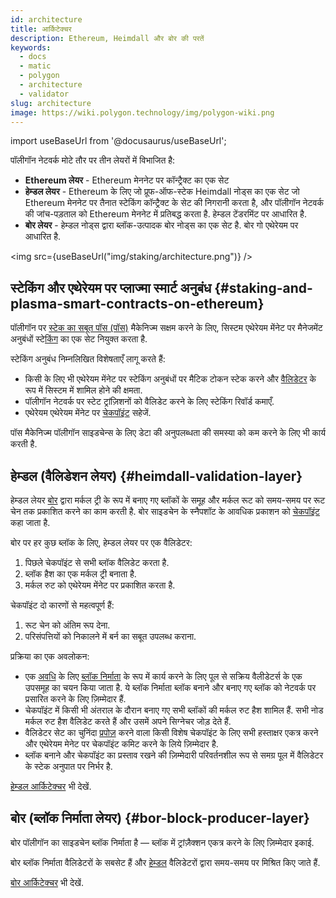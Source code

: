 ```yaml
---
id: architecture
title: आर्किटेक्चर
description: Ethereum, Heimdall और बोर की परतें
keywords:
  - docs
  - matic
  - polygon
  - architecture
  - validator
slug: architecture
image: https://wiki.polygon.technology/img/polygon-wiki.png
---
```

import useBaseUrl from '@docusaurus/useBaseUrl';

पॉलीगॉन नेटवर्क मोटे तौर पर तीन लेयरों में विभाजित है:

* **Ethereum लेयर** - Ethereum मेननेट पर कॉन्ट्रैक्ट का एक सेट
* **हेम्डल लेयर** - Ethereum के लिए जो प्रूफ-ऑफ-स्टेक Heimdall नोड्स का एक सेट जो Ethereum मेननेट पर तैनात स्टेकिंग कॉन्ट्रैक्ट के सेट की निगरानी करता है, और पॉलीगॉन नेटवर्क की जांच-पड़ताल को Ethereum मेननेट में प्रतिबद्ध करता है. हेम्डल टेंडरमिंट पर आधारित है.
* **बोर लेयर** - हेम्डल नोड्स द्वारा ब्लॉक-उत्पादक बोर नोड्स का एक सेट है. बोर गो एथेरेयम पर आधारित है.

<img src={useBaseUrl("img/staking/architecture.png")} />

## स्टेकिंग और एथेरेयम पर प्लाज्मा स्मार्ट अनुबंध {#staking-and-plasma-smart-contracts-on-ethereum}

पॉलीगॉन पर [स्टेक का सबूत पॉस (पॉस)](/docs/home/polygon-basics/what-is-proof-of-stake) मैकेनिज्म सक्षम करने के लिए, सिस्टम एथेरेयम मेंनेट पर मैनेजमेंट अनुबंधों स्टे[किंग](/docs/maintain/glossary.md#staking) का एक सेट नियुक्त करता है.

स्टेकिंग अनुबंध निम्नलिखित विशेषताएँ लागू करते हैं:

* किसी के लिए भी एथेरेयम मेंनेट पर स्टेकिंग अनुबंधों पर मैटिक टोकन स्टेक करने और [वैलिडेटर](/docs/maintain/glossary.md#validator) के रूप में सिस्टम में शामिल होने की क्षमता.
* पॉलीगॉन नेटवर्क पर स्टेट ट्रांज़िशनों को वैलिडेट करने के लिए स्टेकिंग रिवॉर्ड कमाएँ.
* एथेरेयम एथेरेयम मेंनेट पर [चेकपॉइंट](/docs/maintain/glossary.md#checkpoint-transaction) सहेजें.

पॉस मैकेनिज्म पॉलीगॉन साइडचेन्स के लिए डेटा की अनुपलब्धता की समस्या को कम करने के लिए भी कार्य करती है.

## हेम्डल (वैलिडेशन लेयर) {#heimdall-validation-layer}

हेम्डल लेयर [बोर](/docs/maintain/glossary.md#bor) द्वारा मर्कल ट्री के रूप में बनाए गए ब्लॉकों के समूह और मर्कल रूट को समय-समय पर रूट चेन तक प्रकाशित करने का काम करती है. बोर साइडचेन के स्नैपशॉट के आवधिक प्रकाशन को [चेकपॉइंट](/docs/maintain/glossary.md#checkpoint-transaction) कहा जाता है.

बोर पर हर कुछ ब्लॉक के लिए, हेम्डल लेयर पर एक वैलिडेटर:

1. पिछले चेकपॉइंट से सभी ब्लॉक वैलिडेट करता है.
2. ब्लॉक हैश का एक मर्कल ट्री बनाता है.
3. मर्कल रुट को एथेरेयम मेंनेट पर प्रकाशित करता है.

चेकपॉइंट दो कारणों से महत्वपूर्ण हैं:

1. रूट चेन को अंतिम रूप देना.
2. परिसंपत्तियों को निकालने में बर्न का सबूत उपलब्ध कराना.

प्रक्रिया का एक अवलोकन:

* एक [अवधि](/docs/maintain/glossary.md#span) के लिए [ब्लॉक निर्माता](/docs/maintain/glossary.md#block-producer) के रूप में कार्य करने के लिए पूल से सक्रिय वैलीडेटर्स के एक उपसमूह का चयन किया जाता है. ये ब्लॉक निर्माता ब्लॉक बनाने और बनाए गए ब्लॉक को नेटवर्क पर प्रसारित करने के लिए ज़िम्मेदार हैं.
* चेकपॉइंट में किसी भी अंतराल के दौरान बनाए गए सभी ब्लॉकों की मर्कल रुट हैश शामिल हैं. सभी नोड मर्कल रुट हैश वैलिडेट करते हैं और उसमें अपने सिग्नेचर जोड़ देते हैं.
* वैलिडेटर सेट का चुनिंदा [प्रपोज़](/docs/maintain/glossary.md#proposer) करने वाला किसी विशेष चेकपॉइंट के लिए सभी हस्ताक्षर एकत्र करने और एथेरेयम मेनेट पर चेकपॉइंट कमिट करने के लिये ज़िम्मेदार है.
* ब्लॉक बनाने और चेकपॉइंट का प्रस्ताव रखने की ज़िम्मेदारी परिवर्तनशील रूप से समग्र पूल में वैलिडेटर के स्टेक अनुपात पर निर्भर है.

[हेम्डल आर्किटेक्चर](/docs/pos/heimdall/overview) भी देखें.

## बोर (ब्लॉक निर्माता लेयर) {#bor-block-producer-layer}

बोर पॉलीगॉन का साइडचेन ब्लॉक निर्माता है — ब्लॉक में ट्रांज़ैक्शन एकत्र करने के लिए ज़िम्मेदार इकाई.

बोर ब्लॉक निर्माता वैलिडेटरों के सबसेट हैं और [हेम्डल](/docs/maintain/glossary.md#heimdall) वैलिडेटरों द्वारा समय-समय पर मिश्रित किए जाते हैं.

[बोर आर्किटेक्चर](/docs/pos/bor/overview) भी देखें.
